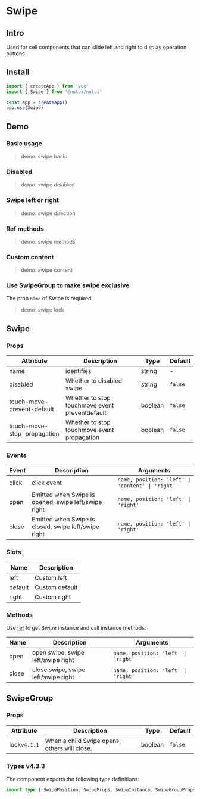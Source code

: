 # Swipe

## Intro

Used for cell components that can slide left and right to display operation buttons.

## Install

```js
import { createApp } from 'vue'
import { Swipe } from '@nutui/nutui'

const app = createApp()
app.use(Swipe)
```

## Demo

### Basic usage

> demo: swipe basic

### Disabled

> demo: swipe disabled

### Swipe left or right

> demo: swipe direction

### Ref methods

> demo: swipe methods

### Custom content

> demo: swipe content

### Use SwipeGroup to make swipe exclusive

The prop `name` of Swipe is required.

> demo: swipe lock

## Swipe

### Props

| Attribute | Description | Type | Default |
| --- | --- | --- | --- |
| name | identifies | string | - |
| disabled | Whether to disabled swipe | string | `false` |
| touch-move-prevent-default | Whether to stop touchmove event preventdefault | boolean | `false` |
| touch-move-stop-propagation | Whether to stop touchmove event propagation | boolean | `false` |

### Events

| Event | Description | Arguments |
| --- | --- | --- |
| click | click event | `name, position: 'left' \| 'content' \| 'right'` |
| open | Emitted when Swipe is opened, swipe left/swipe right | `name, position: 'left' \| 'right' ` |
| close | Emitted when Swipe is closed, swipe left/swipe right | `name, position: 'left' \| 'right' ` |

### Slots

| Name | Description |
| --- | --- |
| left | Custom left |
| default | Custom default |
| right | Custom right |

### Methods

Use [ref](https://vuejs.org/guide/essentials/template-refs.html) to get Swipe instance and call instance methods.

| Name | Description | Arguments |
| --- | --- | --- |
| open | open swipe, swipe left/swipe right | `name, position: 'left' \| 'right' ` |
| close | close swipe, swipe left/swipe right | `name, position: 'left' \| 'right' ` |

## SwipeGroup

### Props

| Attribute | Description | Type | Default |
| --- | --- | --- | --- |
| lock`v4.1.1` | When a child Swipe opens, others will close. | boolean | `false` |

### Types v4.3.3

The component exports the following type definitions:

```ts
import type { SwipePosition, SwipeProps, SwipeInstance, SwipeGroupProps, SwipeGroupInstance } from '@nutui/nutui'
```
